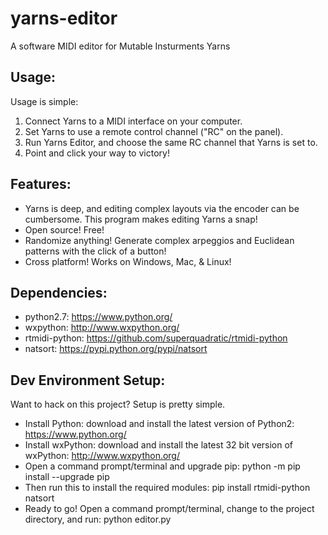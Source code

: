 # yarns-editor
A software MIDI editor for Mutable Insturments Yarns

## Usage:
Usage is simple:

1. Connect Yarns to a MIDI interface on your computer.
2. Set Yarns to use a remote control channel ("RC" on the panel).
3. Run Yarns Editor, and choose the same RC channel that Yarns is set to.
4. Point and click your way to victory! 

## Features:
* Yarns is deep, and editing complex layouts via the encoder can be cumbersome.  This program makes editing Yarns a snap!
* Open source! Free!
* Randomize anything! Generate complex arpeggios and Euclidean patterns with the click of a button!
* Cross platform! Works on Windows, Mac, & Linux!

## Dependencies:
* python2.7: https://www.python.org/
* wxpython: http://www.wxpython.org/
* rtmidi-python: https://github.com/superquadratic/rtmidi-python
* natsort: https://pypi.python.org/pypi/natsort

## Dev Environment Setup:
Want to hack on this project? Setup is pretty simple.
* Install Python: download and install the latest version of Python2: https://www.python.org/
* Install wxPython: download and install the latest 32 bit version of wxPython: http://www.wxpython.org/
* Open a command prompt/terminal and upgrade pip: python -m pip install --upgrade pip
* Then run this to install the required modules: pip install rtmidi-python natsort
* Ready to go! Open a command prompt/terminal, change to the project directory, and run: python editor.py